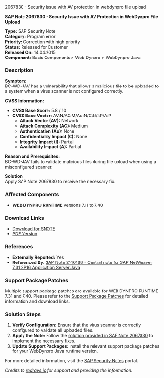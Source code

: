 2067830 - Security issue with AV protection in webdynpro file upload

**SAP Note 2067830 - Security Issue with AV Protection in WebDynpro File Upload**

**Type:** SAP Security Note  
**Category:** Program error  
**Priority:** Correction with high priority  
**Status:** Released for Customer  
**Released On:** 14.04.2015  
**Component:** Basis Components > Web Dynpro > WebDynpro Java

### Description

**Symptom:**  
BC-WD-JAV has a vulnerability that allows a malicious file to be uploaded to a system when a virus scanner is not configured correctly.

**CVSS Information:**  
- **CVSS Base Score:** 5.8 / 10  
- **CVSS Base Vector:** AV:N/AC:M/Au:N/C:N/I:P/A:P  
  - **Attack Vector (AV):** Network  
  - **Attack Complexity (AC):** Medium  
  - **Authentication (Au):** None  
  - **Confidentiality Impact (C):** None  
  - **Integrity Impact (I):** Partial  
  - **Availability Impact (A):** Partial

**Reason and Prerequisites:**  
BC-WD-JAV fails to validate malicious files during file upload when using a misconfigured scanner.

**Solution:**  
Apply SAP Note 2067830 to receive the necessary fix.

### Affected Components

- **WEB DYNPRO RUNTIME** versions 7.11 to 7.40

### Download Links

- [Download for SNOTE](https://notesdownloads.sap.com/note/0040000017944232017)
- [PDF Version](https://me.sap.com/sap/support/sfm/notes/print/0002067830?language=en-US&token=67D6FAC4CEBB09EFBC24251246FB5B2E)

### References

- **Externally Reported:** Yes  
- **Referenced By:** [SAP Note 2146188 - Central note for SAP NetWeaver 7.31 SP16 Application Server Java](https://me.sap.com/notes/2146188)

### Support Package Patches

Multiple support package patches are available for WEB DYNPRO RUNTIME 7.31 and 7.40. Please refer to the [Support Package Patches](https://me.sap.com/sap/support/swdc/notes?cvnr=67838200100200019707&support_package=SP004&patch_level=000012) for detailed information and download links.

### Solution Steps

1. **Verify Configuration:** Ensure that the virus scanner is correctly configured to validate all uploaded files.
2. **Apply the Note:** Follow the [solution provided in SAP Note 2067830](https://me.sap.com/notes/2067830) to implement the necessary fixes.
3. **Update Support Packages:** Install the relevant support package patches for your WebDynpro Java runtime version.

For more detailed information, visit the [SAP Security Notes](https://me.sap.com/) portal.

*Credits to [redrays.io](https://redrays.io) for support and providing the information.*